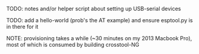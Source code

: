 TODO: notes and/or helper script about setting up USB-serial devices

TODO: add a hello-world (prob's the AT example) and ensure esptool.py is in
there for it

NOTE: provisioning takes a while (~30 minutes on my 2013 Macbook Pro), most of
which is consumed by building crosstool-NG
